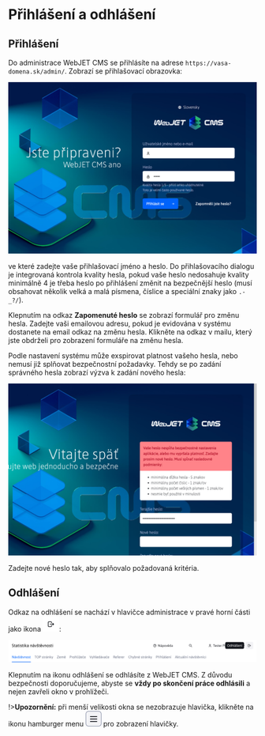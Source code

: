 # Přihlášení a odhlášení

## Přihlášení

Do administrace WebJET CMS se přihlásíte na adrese `https://vasa-domena.sk/admin/`. Zobrazí se přihlašovací obrazovka:

![](logon.png)

ve které zadejte vaše přihlašovací jméno a heslo. Do přihlašovacího dialogu je integrovaná kontrola kvality hesla, pokud vaše heslo nedosahuje kvality minimálně 4 je třeba heslo po přihlášení změnit na bezpečnější heslo (musí obsahovat několik velká a malá písmena, číslice a speciální znaky jako `.-_?/`).

Klepnutím na odkaz **Zapomenuté heslo** se zobrazí formulář pro změnu hesla. Zadejte vaši emailovou adresu, pokud je evidována v systému dostanete na email odkaz na změnu hesla. Klikněte na odkaz v mailu, který jste obdrželi pro zobrazení formuláře na změnu hesla.

Podle nastavení systému může exspirovat platnost vašeho hesla, nebo nemusí již splňovat bezpečnostní požadavky. Tehdy se po zadání správného hesla zobrazí výzva k zadání nového hesla:

![](logon-weak-password.png)

Zadejte nové heslo tak, aby splňovalo požadovaná kritéria.

## Odhlášení

Odkaz na odhlášení se nachází v hlavičce administrace v pravé horní části jako ikona ![](icon-logoff.png ":no-zoom"):

![](header-logoff.png)

Klepnutím na ikonu odhlášení se odhlásíte z WebJET CMS. Z důvodu bezpečnosti doporučujeme, abyste se **vždy po skončení práce odhlásili** a nejen zavřeli okno v prohlížeči.

!>**Upozornění:** při menší velikosti okna se nezobrazuje hlavička, klikněte na ikonu hamburger menu ![](icon-hamburger.png ":no-zoom") pro zobrazení hlavičky.
